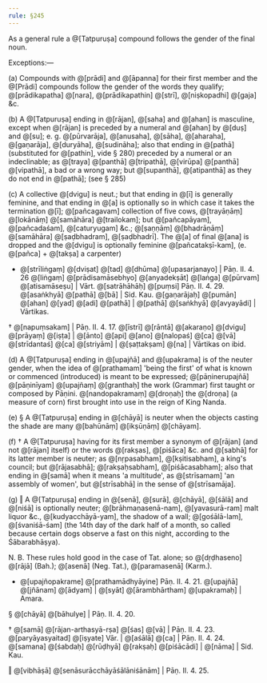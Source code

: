 ```yaml
---
rule: §245
---
```


As a general rule a @[Tatpuruṣa] compound follows the gender of the final noun.

Exceptions:—

(a) Compounds with @[prādi] and @[āpanna] for their first member and the @[Prādi] compounds follow the gender of the words they qualify; @[prādikapatha] @[nara], @[prādikapathin] @[strī], @[niṣkopadhi] @[gaja] &c.

(b) A @[Tatpuruṣa] ending in @[rājan], @[saha] and @[ahan] is masculine, except when @[rājan] is preceded by a numeral and @[ahan] by @[duṣ] and @[su]; e. g. @[pūrvarāja], @[anusaha], @[sāha], @[aharaha], @[gaṇarāja], @[duryāha], @[sudināha]; also that ending in @[pathā] (substituted for @[pathin], vide § 280) preceded by a numeral or an indeclinable; as @[traya] @[panthā] @[tripathā], @[virūpa] @[panthā] @[vipathā], a bad or a wrong way; but @[supanthā], @[atipanthā] as they do not end in @[pathā]; (see § 285)

(c) A collective @[dvigu] is neut.; but that ending in @[ī] is generally feminine, and that ending in @[a] is optionally so in which case it takes the termination @[ī]; @[pañcagavam] collection of five cows, @[trayāṇāṃ] @[lokānāṃ] @[samāhāra] @[trailokam]; but @[pañcapāyam], @[pañcadaśam], @[caturyugam] &c.; @[ṣaṇṇāṃ] @[bhadrāṇāṃ] @[samāhāra] @[ṣaḍbhadram], @[ṣaḍbhadrī]. The @[a] of final @[ana] is dropped and the @[dvigu] is optionally feminine @[pañcatakṣī-kam], (e. @[pañca] + @[takṣa] a carpenter)

- @[strīliṅgaṃ] @[dviṣat] @[tad] @[dhūma] @[upasarjanayo] | Pāṇ. II. 4. 26
  @[liṅgaṃ] @[prādisamāsebhyo] @[anyadekṣāt] @[laṅga] @[pūrvam] @[atisamāseṣu] | Vārt. @[satrāhāhāḥ] @[puṃsi] Pāṇ. II. 4. 29. @[asaṅkhyā] @[pathā] @[bā] | Sid. Kau. @[gaṇarājaḥ] @[pumān] @[ahan] @[yad] @[adi] @[pathā] | @[pathā] @[saṅkhyā] @[avyayādi] | Vārtikas.

† @[napuṃsakam] | Pāṇ. II. 4. 17. @[īstrī] @[rāntā] @[akaraṇo] @[dvigu] @[prāyaṃ] @[iṣṭa] | @[ānto] @[api] @[ano] @[nalopaś] @[ca] @[vā] @[strīdantaś] @[ca] @[striyām] | @[ṣaṭtakṣam] @[na] | Vārtikas on ibid.

(d) A @[Tatpuruṣa] ending in @[upajñā] and @[upakrama] is of the neuter gender, when the idea of @[prathamam] 'being the first' of what is known or commenced (introduced) is meant to be expressed; @[pāṇinerupajñā] @[pāṇinīyam] @[upajñaṃ] @[granthaḥ] the work (Grammar) first taught or composed by Pāṇini. @[nandopakramaṃ] @[droṇaḥ] the @[droṇa] (a measure of corn) first brought into use in the reign of King Nanda.

(e) § A @[Tatpuruṣa] ending in @[chāyā] is neuter when the objects casting the shade are many @[bahūnāṃ] @[ikṣūṇāṃ] @[chāyam].

(f) † A @[Tatpuruṣa] having for its first member a synonym of @[rājan] (and not @[rājan] itself) or the words @[rakṣas], @[piśāca] &c. and @[sabhā] for its latter member is neuter; as @[nṛpasabham], @[kṣitisabham], a king's council; but @[rājasabhā]; @[rakṣaḥsabham], @[piśācasabham]; also that ending in @[samā] when it means 'a multitude', as @[strīsamam] 'an assembly of women', but @[strīsabhā] in the sense of @[strīsamāja].

(g) ‖ A @[Tatpuruṣa] ending in @[senā], @[surā], @[chāyā], @[śālā] and @[niśā] is optionally neuter; @[brāhmaṇasenā-nam], @[yavasurā-ram] malt liquor &c., @[kudyacchāyā-yam], the shadow of a wall; @[gośālā-lam], @[śvaniśā-śam] (the 14th day of the dark half of a month, so called because certain dogs observe a fast on this night, according to the Śābarabhāṣya).

N. B. These rules hold good in the case of Tat. alone; so @[dṛḍhaseno] @[rājā] (Bah.); @[asenā] (Neg. Tat.), @[paramasenā] (Karm.).

- @[upajñopakrame] @[prathamādhyāyine] Pāṇ. II. 4. 21. @[upajñā] @[jñānam] @[ādyam] | @[syāt] @[ārambhārtham] @[upakramaḥ] | Amara.

§ @[chāyā] @[bāhulye] | Pāṇ. II. 4. 20.

† @[samā] @[rājan-arthasyā-rṣa] @[śas] @[vā] | Pāṇ. II. 4. 23. @[paryāyasyaitad] @[iṣyate] Vār. | @[aśālā] @[ca] | Pāṇ. II. 4. 24. @[samana] @[śabdaḥ] @[rūḍhyā] @[rakṣaḥ] @[piśācādi] | @[nāma] | Sid. Kau.

‖ @[vibhāṣā] @[senāsurācchāyāśālāniśānām] | Pāṇ. II. 4. 25.
